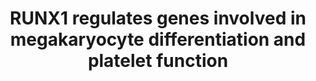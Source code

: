 ---
authors:
- ReactomeTeam
description: In human hematopoietic progenitors, RUNX1 and its partner CBFB are up-regulated
  at the onset of megakaryocytic differentiation and down-regulated at the onset of
  erythroid differentiation. The complex of RUNX1 and CBFB cooperates with the transcription
  factor GATA1 in the transactivation of megakaryocyte-specific genes. In addition,
  RUNX1 and GATA1 physically interact (Elagib et al. 2003), and this interaction involves
  the zinc finger domain of GATA1 (Xu et al. 2006). Other components of the RUNX1:CBFB
  activating complex at megakaryocytic promoters are GATA1 heterodimerization partner,
  ZFPM1 (FOG1), histone acetyltransferases EP300 (p300) and KAT2B (PCAF), the WDR5-containing
  histone methyltransferase MLL complex and the arginine methyltransferase PRMT1 (Herglotz
  et al. 2013). In the absence of PRMT1, the transcriptional repressor complex can
  form at megakaryocytic promoters, as RUNX1 that is not arginine methylated can bind
  to SIN3A/SIN3B co-repressors (Zhao et al. 2008). Besides SIN3A/SIN3B, the RUNX1:CBFB
  repressor complex at megakaryocytic promoters also includes histone deacetylase
  HDAC1 and histone arginine methyltransferase PRMT6 (Herglotz et al. 2013).<br>Megakaryocytic
  promoters regulated by the described RUNX1:CBFB activating and repressing complexes
  include ITGA2B, GP1BA, THBS1 and MIR27A (Herglotz et al. 2013). ITGA2B is only expressed
  in maturing megakaryocytes and platelets and is involved in platelet aggregation
  (Block and Poncz 1995). GP1BA is expressed at the cell surface membrane of maturing
  megakaryocytes and platelets and participates in formation of platelet plugs (Cauwenberghs
  et al. 2000, Jilma-Stohlawetz et al. 2003, Debili et al. 1990). THBS1 homotrimers
  contribute to stabilization of the platelet aggregate (Bonnefoy and Hoylaerts 2008).
  MIR27A is a negative regulator of RUNX1 mRNA translation and may be involved in
  erythroid/megakaryocytic lineage determination (Ben-Ami et al. 2009).<br>The RUNX1:CBFB
  complex stimulates transcription of the PF4 gene, encoding a component of platelet
  alpha granules (Aneja et al. 2011), the NR4A3 gene, associated with the familial
  platelet disorder (FPD) (Bluteau et al. 2011), the PRKCQ gene, associated with inherited
  thrombocytopenia (Jalagadugula et al. 2011), the MYL9 gene, involved in thrombopoiesis
  (Jalagadugula et al. 2010), and the NFE2 gene, a regulator of erythroid and megakaryocytic
  maturation and differentiation (Wang et al. 2010).   View original pathway at [http://www.reactome.org/PathwayBrowser/#DIAGRAM=8936459
  Reactome].
last-edited: 2021-01-25
organisms:
- Homo sapiens
redirect_from:
- /index.php/Pathway:WP4132
- /instance/WP4132
schema-jsonld:
- '@context': https://schema.org/
  '@id': https://wikipathways.github.io/pathways/WP4132.html
  '@type': Dataset
  creator:
    '@type': Organization
    name: WikiPathways
  description: In human hematopoietic progenitors, RUNX1 and its partner CBFB are
    up-regulated at the onset of megakaryocytic differentiation and down-regulated
    at the onset of erythroid differentiation. The complex of RUNX1 and CBFB cooperates
    with the transcription factor GATA1 in the transactivation of megakaryocyte-specific
    genes. In addition, RUNX1 and GATA1 physically interact (Elagib et al. 2003),
    and this interaction involves the zinc finger domain of GATA1 (Xu et al. 2006).
    Other components of the RUNX1:CBFB activating complex at megakaryocytic promoters
    are GATA1 heterodimerization partner, ZFPM1 (FOG1), histone acetyltransferases
    EP300 (p300) and KAT2B (PCAF), the WDR5-containing histone methyltransferase MLL
    complex and the arginine methyltransferase PRMT1 (Herglotz et al. 2013). In the
    absence of PRMT1, the transcriptional repressor complex can form at megakaryocytic
    promoters, as RUNX1 that is not arginine methylated can bind to SIN3A/SIN3B co-repressors
    (Zhao et al. 2008). Besides SIN3A/SIN3B, the RUNX1:CBFB repressor complex at megakaryocytic
    promoters also includes histone deacetylase HDAC1 and histone arginine methyltransferase
    PRMT6 (Herglotz et al. 2013).<br>Megakaryocytic promoters regulated by the described
    RUNX1:CBFB activating and repressing complexes include ITGA2B, GP1BA, THBS1 and
    MIR27A (Herglotz et al. 2013). ITGA2B is only expressed in maturing megakaryocytes
    and platelets and is involved in platelet aggregation (Block and Poncz 1995).
    GP1BA is expressed at the cell surface membrane of maturing megakaryocytes and
    platelets and participates in formation of platelet plugs (Cauwenberghs et al.
    2000, Jilma-Stohlawetz et al. 2003, Debili et al. 1990). THBS1 homotrimers contribute
    to stabilization of the platelet aggregate (Bonnefoy and Hoylaerts 2008). MIR27A
    is a negative regulator of RUNX1 mRNA translation and may be involved in erythroid/megakaryocytic
    lineage determination (Ben-Ami et al. 2009).<br>The RUNX1:CBFB complex stimulates
    transcription of the PF4 gene, encoding a component of platelet alpha granules
    (Aneja et al. 2011), the NR4A3 gene, associated with the familial platelet disorder
    (FPD) (Bluteau et al. 2011), the PRKCQ gene, associated with inherited thrombocytopenia
    (Jalagadugula et al. 2011), the MYL9 gene, involved in thrombopoiesis (Jalagadugula
    et al. 2010), and the NFE2 gene, a regulator of erythroid and megakaryocytic maturation
    and differentiation (Wang et al. 2010).   View original pathway at [http://www.reactome.org/PathwayBrowser/#DIAGRAM=8936459
    Reactome].
  keywords:
  - RUNX1:CBFB:PRMT1
  - AdoMet
  - HDAC1
  - 'H2AFX '
  - 'HIST1H2BC '
  - 'HIST1H2BM '
  - gene
  - 'HIST1H2AC '
  - 'PRMT6 '
  - 'DPY30 '
  - 'PRKCQ gene '
  - 'HIST1H2BA '
  - 'THBS1 '
  - 'ZFPM1 '
  - 'EIF2C3 '
  - RUNX1:CBFB:SIN3A,(SIN3B):PRMT6:HDAC1:THBS1B gene:H3K4me2,H3R2me2a-Nucleosome
  - 'MYL9 gene '
  - 'HIST1H2AD '
  - 'SETD1B '
  - 'HIST1H2BN '
  - 'GATA1 '
  - 'Me3K5-HIST1H3A '
  - RUNX1:CBFB:SIN3A,(SIN3B):PRMT6:HDAC1:GP1BA gene:H3K4me2-Nucleosome
  - 'MOV10 '
  - PRMT6
  - RUNX1:CBFB:SIN3A(SIN3B):PRMT6:HDAC1
  - NR4A3
  - 'EP300 '
  - 'KAT2B '
  - 'HIST1H2AB '
  - 'MIR27A gene '
  - miR-27a
  - NFE2 gene
  - 'KMT2D '
  - AdoHcy
  - 'KMT2C '
  - PRKCQ gene
  - GP1BA
  - Nonendonucleolytic
  - 'KMT2B '
  - 'HIST2H2BE '
  - 'H2AFJ '
  - 'NR4A3 gene '
  - 'H2AFZ '
  - 'EIF2C4 '
  - RISC
  - 'Me2K5-HIST2H3A '
  - H3K4me2
  - PF4
  - 'HIST3H2BB '
  - 'HIST1H2BH '
  - EP300
  - SIN3A,(SIN3B)
  - Core MLL complex
  - 'Me2K5,Me2aR3-HIST2H3A '
  - 'H2AFV '
  - MYL9
  - RUNX1:CBFB:NFE2 gene
  - PRKCQ
  - 'Me2K5,Me2aR3-HIST1H3A '
  - ITGA2B(32-1039)
  - MIR27A gene
  - 'WDR5 '
  - Regulation of RUNX1
  - RUNX1:CBFB:SIN3A,(SIN3B):PRMT6:HDAC1:ITGA2B gene:H3K4me2-Nucleosome
  - 'Me2K5-H3F3A '
  - 'MeR206,MeR210-RUNX1 '
  - 'HIST1H2BL '
  - RUNX1:CBFB:PRKCQ
  - GP1BA gene
  - 'CBFB '
  - 'TNRC6B '
  - RUNX1:CBFB:NR4A3
  - H3K4me2-Nucleosome:ITGA2B gene:RUNX1,MeR206,MeR210-RUNX1:CBFB:PRMT1:GATA1:ZFPM1:Core
    MLL complex:EP300:KAT2B
  - H3K4me2-Nucleosome:GP1BA gene:RUNX1,MeR206,MeR210-RUNX1:CBFB:PRMT1:GATA1:ZFPM1:Core
    MLL complex:EP300:KAT2B
  - 'EIF2C1 '
  - 'HIST1H2AJ '
  - 'HIST2H2AC '
  - H3K4me3-Nucleosome:THBS1 gene:RUNX1,MeR206,MeR210-RUNX1:CBFB:PRMT1:GATA1:ZFPM1:Core
    MLL complex:EP300:KAT2B
  - H3K4me3-Nucleosome:ITGA2B gene:RUNX1,MeR206,MeR210-RUNX1:CBFB:PRMT1:GATA1:ZFPM1:Core
    MLL complex:EP300:KAT2B
  - 'HIST1H2BJ '
  - 'TNRC6C '
  - 'HIST1H4 '
  - 'SETD1A '
  - 'Me2K5-HIST1H3A '
  - 'HDAC1 '
  - RUNX1:CBFB:SIN3A,(SIN3B):PRMT6:HDAC1:MIR27A gene:H3K4me2,H3R2me2a-Nucleosome
  - 'PF4(48-101) '
  - 'HIST1H2BO '
  - KAT2B
  - 'RBBP5 '
  - 'Me3K5-HIST2H3A '
  - PRMT1
  - RUNX1,MeR206,MeR210-RUNX1:CBFB:PRMT1
  - 'TNRC6A '
  - 'HIST2H2AA3 '
  - 'HIST1H2BB '
  - THBS1 trimer
  - NFE2
  - 'GP1BA gene '
  - RUNX1:CBFB
  - RUNX1:CBFB:MYL9 gene
  - 'KMT2A '
  - H3K4me3-Nucleosome:MIR27A gene:RUNX1,MeR206,MeR210-RUNX1:CBFB:PRMT1:GATA1:ZFPM1:Core
    MLL complex:EP300:KAT2B
  - PF4 gene
  - MYL9 gene
  - GATA1:ZFPM1
  - 'KMT2E '
  - ITGA2B gene
  - MeR206,MeR210-RUNX1:CBFB:PRMT1
  - 'HIST1H2BK '
  - Expression and
  - 'Me3K5-H3F3A '
  - 'SIN3A '
  - 'HIST1H2BD '
  - RUNX1:CBFB:PF4 gene
  - H3K4me2-Nucleosome:MIR27A gene:RUNX1,MeR206,MeR210-RUNX1:CBFB:PRMT1:GATA1:ZFPM1:Core
    MLL complex:EP300:KAT2B
  - 'PRMT1 '
  - RUNX1:CBFB:SIN3A,(SIN3B):PRMT6:HDAC1:GP1BA gene:H3K4me2,H3R2me2a-Nucleosome
  - 'PF4 gene '
  - 'ASH2L '
  - Activity
  - H3K4me2-Nucleosome:THBS1 gene:RUNX1,MeR206,MeR210-RUNX1:CBFB:PRMT1:GATA1:ZFPM1:Core
    MLL complex:EP300:KAT2B
  - 'Me2K5,Me2aR2-H3F3A '
  - RUNX1:CBFB:SIN3A,(SIN3B):PRMT6:HDAC1:MIR27A gene:H3K4me2-Nucleosome
  - 'THBS1 gene '
  - 'RUNX1 '
  - 'SIN3B '
  - 'ITGA2B gene '
  - 'miR-27a '
  - NR4A3 gene
  - RUNX1:CBFB:SIN3A,(SIN3B):PRMT6:HDAC1:ITGA2B gene:H3K4me2,H3R2me2a-Nucleosome
  - 'H2BFS '
  - THBS1 gene
  - 'NFE2 gene '
  - H3K4me3-Nucleosome:GP1BA gene:RUNX1,MeR206,MeR210-RUNX1:CBFB:PRMT1:GATA1:ZFPM1:Core
    MLL complex:EP300:KAT2B
  - 'H2AFB1 '
  - 'PF4(32-101) '
  - RUNX1:CBFB:SIN3A,(SIN3B):PRMT6:HDAC1:THBS1 gene:H3K4me2-Nucleosome
  - Nucleosome with
  license: CC0
  name: RUNX1 regulates genes involved in megakaryocyte differentiation and platelet
    function
seo: CreativeWork
title: RUNX1 regulates genes involved in megakaryocyte differentiation and platelet
  function
wpid: WP4132
---